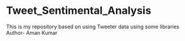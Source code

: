 # Tweet_Sentimental_Analysis
This is my repository based on using Tweeter data using some libraries
Author- Aman Kumar
